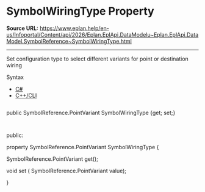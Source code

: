 # SymbolWiringType Property

**Source URL:** https://www.eplan.help/en-us/Infoportal/Content/api/2026/Eplan.EplApi.DataModelu~Eplan.EplApi.DataModel.SymbolReference~SymbolWiringType.html

---

Set configuration type to select different variants for point or destination wiring

Syntax

- [C#](#i-syntax-CS)
- [C++/CLI](#i-syntax-CPP2005)

```
```
public SymbolReference.PointVariant SymbolWiringType {get; set;}
```
```

```
```
public:

property SymbolReference.PointVariant SymbolWiringType {

   SymbolReference.PointVariant get();

   void set (    SymbolReference.PointVariant value);

}
```
```
